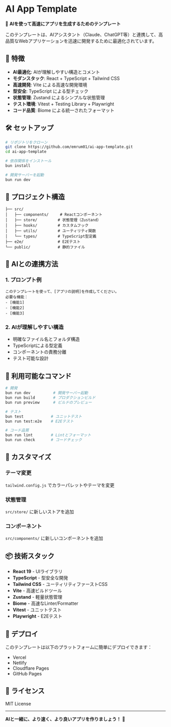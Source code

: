 # AI App Template

🚀 **AIを使って高速にアプリを生成するためのテンプレート**

このテンプレートは、AIアシスタント（Claude、ChatGPT等）と連携して、高品質なWebアプリケーションを迅速に開発するために最適化されています。

## 🎯 特徴

- **AI最適化**: AIが理解しやすい構造とコメント
- **モダンスタック**: React + TypeScript + Tailwind CSS
- **高速開発**: Vite による高速な開発環境
- **型安全**: TypeScript による型チェック
- **状態管理**: Zustand によるシンプルな状態管理
- **テスト環境**: Vitest + Testing Library + Playwright
- **コード品質**: Biome による統一されたフォーマット

## 🛠️ セットアップ

```bash
# リポジトリをクローン
git clone https://github.com/emrum01/ai-app-template.git
cd ai-app-template

# 依存関係をインストール
bun install

# 開発サーバーを起動
bun run dev
```

## 📁 プロジェクト構造

```
├── src/
│   ├── components/     # Reactコンポーネント
│   ├── store/         # 状態管理（Zustand）
│   ├── hooks/         # カスタムフック
│   ├── utils/         # ユーティリティ関数
│   └── types/         # TypeScript型定義
├── e2e/               # E2Eテスト
└── public/            # 静的ファイル
```

## 🤖 AIとの連携方法

### 1. プロンプト例

```
このテンプレートを使って、[アプリの説明]を作成してください。
必要な機能：
- [機能1]
- [機能2]
- [機能3]
```

### 2. AIが理解しやすい構造

- 明確なファイル名とフォルダ構造
- TypeScriptによる型定義
- コンポーネントの責務分離
- テスト可能な設計

## 📝 利用可能なコマンド

```bash
# 開発
bun run dev          # 開発サーバー起動
bun run build        # プロダクションビルド
bun run preview      # ビルドのプレビュー

# テスト
bun test            # ユニットテスト
bun run test:e2e    # E2Eテスト

# コード品質
bun run lint        # Lintとフォーマット
bun run check       # コードチェック
```

## 🎨 カスタマイズ

### テーマ変更
`tailwind.config.js` でカラーパレットやテーマを変更

### 状態管理
`src/store/` に新しいストアを追加

### コンポーネント
`src/components/` に新しいコンポーネントを追加

## 📦 技術スタック

- **React 19** - UIライブラリ
- **TypeScript** - 型安全な開発
- **Tailwind CSS** - ユーティリティファーストCSS
- **Vite** - 高速ビルドツール
- **Zustand** - 軽量状態管理
- **Biome** - 高速なLinter/Formatter
- **Vitest** - ユニットテスト
- **Playwright** - E2Eテスト

## 🚀 デプロイ

このテンプレートは以下のプラットフォームに簡単にデプロイできます：

- Vercel
- Netlify
- Cloudflare Pages
- GitHub Pages

## 📄 ライセンス

MIT License

---

**AIと一緒に、より速く、より良いアプリを作りましょう！** 🎉